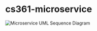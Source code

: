 # cs361-microservice



![Microservice UML Sequence Diagram](https://user-images.githubusercontent.com/91344787/199148814-dd0bdf68-cc95-4005-9921-02f1dfcd60e2.jpeg)


